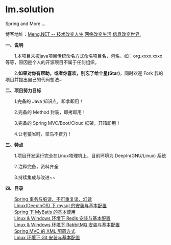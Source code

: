 # lm.solution
Spring and More ...

博客地址：<a href="http://www.cnblogs.com/Meng-NET/" target="_blank">Meng.NET -- 技术改变人生,网络改变生活,信息改变世界.</a>

<b>一、说明</b>

　　1.本项目未按java项目传统命名方式命名项目名，包名，如：org.xxxx.xxxx  等等，原因是个人的开源项目不属于任何组织。

　　2.<b>如果对你有帮助，或者你喜欢，别忘了给个星(Star)</b>，同时欢迎 Fork 我的项目并提出自己的代码想法~

<b>二、项目努力目标</b>

　　1.完备的 Java 知识点，即拿即用！

　　2.完备的 Method 封装，即拷即用！

　　3.完备的 Spring MVC/Boot/Cloud 框架，开箱即用！

　　4.让老猿省时，菜鸟不费力！

<b>三、特点</b>

　　1.项目开发运行完全在Linux物理机上，目前环境为 DeepIn(GNU/Linux) 系统

　　2.注释完备，资料齐全

　　3.持续集成与改进~~

<b>四、目录</b>

　　<a href="http://www.cnblogs.com/Meng-NET/p/8986703.html" target="_blank">Spring 事务与脏读、不可重复读、幻读</a><br/>
　　<a href="http://www.cnblogs.com/Meng-NET/p/8996788.html" target="_blank">Linux(DeepInOS) 下 mysql 的安装与基本配置</a><br/>
　　<a href="http://www.cnblogs.com/Meng-NET/p/9005972.html" target="_blank">Spring 下 MyBatis 的基本使用</a><br/>
　　<a href="http://www.cnblogs.com/Meng-NET/p/9017110.html" target="_blank">Linux & Windows 环境下 Redis 安装与基本配置</a><br/>
　　<a href="http://www.cnblogs.com/Meng-NET/p/9029890.html" target="_blank">Linux & Windows 环境下 RabbitMQ 安装与基本配置</a><br/>
　　<a href="http://www.cnblogs.com/Meng-NET/p/9032965.html" target="_blank">Spring MVC 的 XML 配置方式</a><br/>
　　<a href="http://www.cnblogs.com/Meng-NET/p/9039738.html" target="_blank">Linux 环境下 Git 安装与基本配置</a><br/>
  
